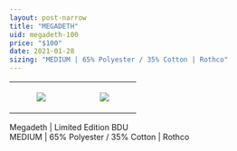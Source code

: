 ```yaml
---
layout: post-narrow
title: "MEGADETH"
uid: megadeth-100
price: "$100"
date: 2021-01-28
sizing: "MEDIUM | 65% Polyester / 35% Cotton | Rothco"
---
```




<table style="width:100%;"><tr><td style="vertical-align:top;">
      <figure class="tmblr-full" data-orig-height="2048" data-orig-width="1365" data-orig-src="https://concertshirts.netlify.app/shirts/0400/0400-01.jpg"><img src="https://64.media.tumblr.com/e7590b77392e497f6b1593645d5c4764/0ef8dd3a0a1337b1-83/s540x810/d1b3e9953247c67eb192b4331ef2f4c0f5318af3.jpg" data-orig-height="2048" data-orig-width="1365" data-orig-src="https://concertshirts.netlify.app/shirts/0400/0400-01.jpg"/></figure></td>
    <td style="vertical-align:top;">
      <figure class="tmblr-full" data-orig-height="2048" data-orig-width="1365" data-orig-src="https://concertshirts.netlify.app/shirts/0400/0400-02.jpg"><img src="https://64.media.tumblr.com/8b4981e2810826180673a3ac634bff84/0ef8dd3a0a1337b1-ac/s540x810/86683fd345f9f4dc577db398c1c0059b19d68c36.jpg" data-orig-height="2048" data-orig-width="1365" data-orig-src="https://concertshirts.netlify.app/shirts/0400/0400-02.jpg"/></figure></td>
  </tr></table><p>
  Megadeth | Limited Edition BDU<br/>MEDIUM | 65% Polyester / 35% Cotton | Rothco
</p>
